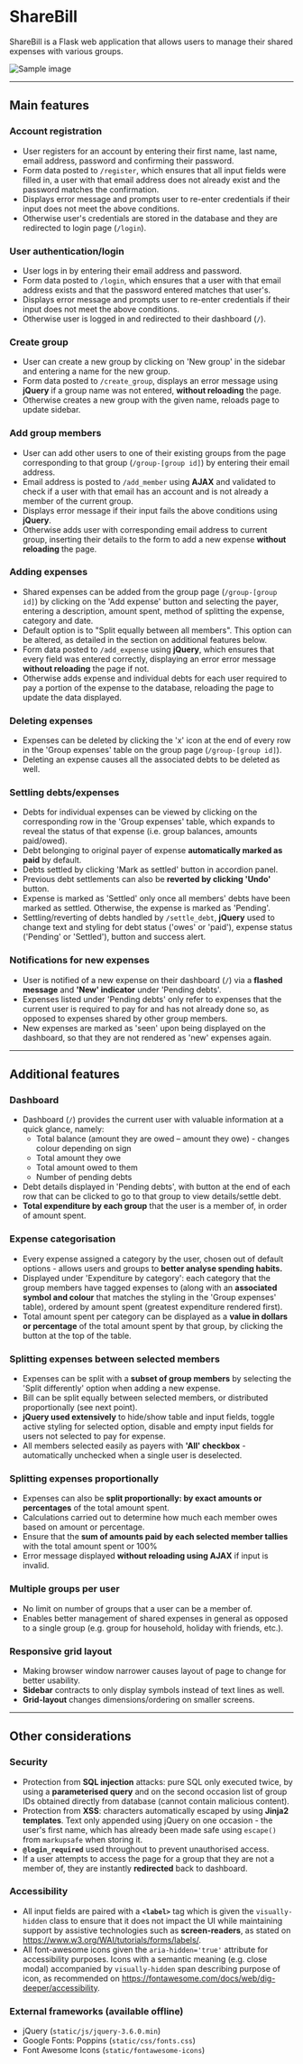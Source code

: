 # ShareBill

ShareBill is a Flask web application that allows users to manage their shared expenses with various groups.

![Sample image](sample.png)

___

## Main features

### Account registration

- User registers for an account by entering their first name, last name, email address, password and confirming their password.
- Form data posted to `/register`, which ensures that all input fields were filled in, a user with that email address does not already exist and the password matches the confirmation.
- Displays error message and prompts user to re-enter credentials if their input does not meet the above conditions.
- Otherwise user's credentials are stored in the database and they are redirected to login page (`/login`).

### User authentication/login

- User logs in by entering their email address and password.
- Form data posted to `/login`, which ensures that a user with that email address exists and that the password entered matches that user's.
- Displays error message and prompts user to re-enter credentials if their input does not meet the above conditions.
- Otherwise user is logged in and redirected to their dashboard (`/`).

### Create group

- User can create a new group by clicking on 'New group' in the sidebar and entering a name for the new group.
- Form data posted to `/create_group`, displays an error message using **jQuery** if a group name was not entered, **without reloading** the page.
- Otherwise creates a new group with the given name, reloads page to update sidebar.

### Add group members

- User can add other users to one of their existing groups from the page corresponding to that group (`/group-[group id]`) by entering their email address.
- Email address is posted to `/add_member` using **AJAX** and validated to check if a user with that email has an account and is not already a member of the current group.
- Displays error message if their input fails the above conditions using **jQuery**.
- Otherwise adds user with corresponding email address to current group, inserting their details to the form to add a new expense **without reloading** the page.

### Adding expenses

- Shared expenses can be added from the group page (`/group-[group id]`) by clicking on the 'Add expense' button and selecting the payer, entering a description, amount spent, method of splitting the expense, category and date.
- Default option is to "Split equally between all members". This option can be altered, as detailed in the section on additional features below.
- Form data posted to `/add_expense` using **jQuery**, which ensures that every field was entered correctly, displaying an error error message **without reloading** the page if not.
- Otherwise adds expense and individual debts for each user required to pay a portion of the expense to the database, reloading the page to update the data displayed.

### Deleting expenses

- Expenses can be deleted by clicking the 'x' icon at the end of every row in the 'Group expenses' table on the group page (`/group-[group id]`).
- Deleting an expense causes all the associated debts to be deleted as well.

### Settling debts/expenses

- Debts for individual expenses can be viewed by clicking on the corresponding row in the 'Group expenses' table, which expands to reveal the status of that expense (i.e. group balances, amounts paid/owed).
- Debt belonging to original payer of expense **automatically marked as paid** by default.
- Debts settled by clicking 'Mark as settled' button in accordion panel.
- Previous debt settlements can also be **reverted by clicking 'Undo'** button.
- Expense is marked as 'Settled' only once all members' debts have been marked as settled. Otherwise, the expense is marked as 'Pending'.
- Settling/reverting of debts handled by `/settle_debt`, **jQuery** used to change text and styling for debt status ('owes' or 'paid'), expense status ('Pending' or 'Settled'), button and success alert.

### Notifications for new expenses

- User is notified of a new expense on their dashboard (`/`) via a **flashed message** and **'New' indicator** under 'Pending debts'.
- Expenses listed under 'Pending debts' only refer to expenses that the current user is required to pay for and has not already done so, as opposed to expenses shared by other group members.
- New expenses are marked as 'seen' upon being displayed on the dashboard, so that they are not rendered as 'new' expenses again.

___

## Additional features

### Dashboard

- Dashboard (`/`) provides the current user with valuable information at a quick glance, namely:
    - Total balance (amount they are owed – amount they owe) - changes colour depending on sign
    - Total amount they owe
    - Total amount owed to them
    - Number of pending debts
- Debt details displayed in 'Pending debts', with button at the end of each row that can be clicked to go to that group to view details/settle debt.
- **Total expenditure by each group** that the user is a member of, in order of amount spent.

### Expense categorisation

- Every expense assigned a category by the user, chosen out of default options -  allows users and groups to **better analyse spending habits.**
- Displayed under 'Expenditure by category': each category that the group members have tagged expenses to (along with an **associated symbol and colour** that matches the styling in the 'Group expenses' table), ordered by amount spent (greatest expenditure rendered first).
- Total amount spent per category can be displayed as a **value in dollars or percentage** of the total amount spent by that group, by clicking the button at the top of the table.

### Splitting expenses between selected members

- Expenses can be split with a **subset of group members** by selecting the 'Split differently' option when adding a new expense.
- Bill can be split equally between selected members, or distributed proportionally (see next point).
- **jQuery used extensively** to hide/show table and input fields, toggle active styling for selected option, disable and empty input fields for users not selected to pay for expense.
- All members selected easily as payers with **'All' checkbox** - automatically unchecked when a single user is deselected.

### Splitting expenses proportionally

- Expenses can also be **split proportionally: by exact amounts or percentages** of the total amount spent.
- Calculations carried out to determine how much each member owes based on amount or percentage.
- Ensure that the **sum of amounts paid by each selected member tallies** with the total amount spent or 100%
- Error message displayed **without reloading using AJAX** if input is invalid.

### Multiple groups per user

- No limit on number of groups that a user can be a member of.
- Enables better management of shared expenses in general as opposed to a single group (e.g. group for household, holiday with friends, etc.).

### Responsive grid layout

- Making browser window narrower causes layout of page to change for better usability.
- **Sidebar** contracts to only display symbols instead of text lines as well.
- **Grid-layout** changes dimensions/ordering on smaller screens.

___

## Other considerations

### Security


- Protection from **SQL injection** attacks: pure SQL only executed twice, by using a **parameterised query** and on the second occasion list of group IDs obtained directly from database (cannot contain malicious content).
- Protection from **XSS**: characters automatically escaped by using **Jinja2 templates**. Text only appended using jQuery on one occasion - the user's first name, which has already been made safe using `escape()` from `markupsafe` when storing it.
- **`@login_required`** used throughout to prevent unauthorised access.
- If a user attempts to access the page for a group that they are not a member of, they are instantly **redirected** back to dashboard.

### Accessibility

- All input fields are paired with a **`<label>`** tag which is given the `visually-hidden` class to ensure that it does not impact the UI while maintaining support by assistive technologies such as **screen-readers**, as stated on https://www.w3.org/WAI/tutorials/forms/labels/.
- All font-awesome icons given the `aria-hidden='true'` attribute for accessibility purposes. Icons with a semantic meaning (e.g. close modal) accompanied by `visually-hidden` span describing purpose of icon, as recommended on https://fontawesome.com/docs/web/dig-deeper/accessibility.

### External frameworks (available offline)

- jQuery (`static/js/jquery-3.6.0.min`)
- Google Fonts: Poppins (`static/css/fonts.css`)
- Font Awesome Icons (`static/fontawesome-icons`)
